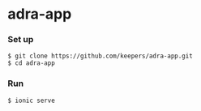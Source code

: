 # adra-app

### Set up
```
$ git clone https://github.com/keepers/adra-app.git
$ cd adra-app
```

### Run
```
$ ionic serve
```
